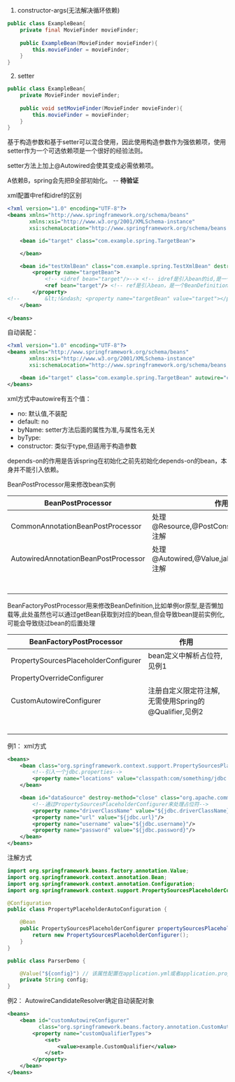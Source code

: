 1. constructor-args(无法解决循环依赖)
```java
public class ExampleBean{
    private final MovieFinder movieFinder;
    
    public ExampleBean(MovieFinder movieFinder){
        this.movieFinder = movieFinder;
    }
}
```
2. setter
```java
public class ExampleBean{
    private MovieFinder movieFinder;
    
    public void setMovieFinder(MovieFinder movieFinder){
        this.movieFinder = movieFinder;
    }
}
```
基于构造参数和基于setter可以混合使用，因此使用构造参数作为强依赖项，使用setter作为一个可选依赖项是一个很好的经验法则。

setter方法上加上@Autowired会使其变成必需依赖项。

A依赖B，spring会先把B全部初始化。 -- **待验证**

xml配置中ref和idref的区别

```xml
<?xml version="1.0" encoding="UTF-8"?>
<beans xmlns="http://www.springframework.org/schema/beans"
       xmlns:xsi="http://www.w3.org/2001/XMLSchema-instance"
       xsi:schemaLocation="http://www.springframework.org/schema/beans http://www.springframework.org/schema/beans/spring-beans.xsd">

    <bean id="target" class="com.example.spring.TargetBean">

    </bean>

    <bean id="testXmlBean" class="com.example.spring.TestXmlBean" destroy-method="destroy">
        <property name="targetBean">
            <!-- <idref bean="target"/>--> <!-- idref是引入bean的id,是一个字符串 -->
            <ref bean="target"/> <!-- ref是引入bean，是一个BeanDefinition -->
        </property>
<!--        &lt;!&ndash; <property name="targetBean" value="target"></property>&ndash;&gt; 类似于上面的idref,都是引入一个字符串，区别是idref可以更快的校验bean是否存在，如果使用value要在实际实例化的时候才发现，如果是原型bean，可能运行很久以后才发现-->
    </bean>
    
</beans>
```

自动装配：
```xml
<?xml version="1.0" encoding="UTF-8"?>
<beans xmlns="http://www.springframework.org/schema/beans"
       xmlns:xsi="http://www.w3.org/2001/XMLSchema-instance"
       xsi:schemaLocation="http://www.springframework.org/schema/beans http://www.springframework.org/schema/beans/spring-beans.xsd">

    <bean id="target" class="com.example.spring.TargetBean" autowire="constructor"></bean>
</beans>
```
xml方式中autowire有五个值：
* no: 默认值,不装配
* default: no
* byName: setter方法后面的属性为准,与属性名无关
* byType: 
* constructor: 类似于type,但适用于构造参数

depends-on的作用是告诉spring在初始化之前先初始化depends-on的bean，本身并不能引入依赖。


BeanPostProcessor用来修改bean实例

| BeanPostProcessor                    | 作用                                           |
|--------------------------------------|----------------------------------------------|
| CommonAnnotationBeanPostProcessor    | 处理@Resource,@PostConstruct,@PreDestroy注解     |
| AutowiredAnnotationBeanPostProcessor | 处理@Autowired,@Value,jakarta.inject.@Inject注解 |
|                                      |                                              |
|                                      |                                              |
|                                      |                                              |
|                                      |                                              |
|                                      |                                              |
|                                      |                                              |
|                                      |                                              |


BeanFactoryPostProcessor用来修改BeanDefinition,比如单例or原型,是否懒加载等,此处虽然也可以通过getBean获取到对应的bean,但会导致bean提前实例化,可能会导致绕过bean的后置处理

| BeanFactoryPostProcessor             | 作用                                   |
|--------------------------------------|--------------------------------------|
| PropertySourcesPlaceholderConfigurer | bean定义中解析占位符, 见例1                    |
| PropertyOverrideConfigurer           |                                      |
| CustomAutowireConfigurer             | 注册自定义限定符注解,无需使用Spring的@Qualifier,见例2 |
|                                      |                                      |
|                                      |                                      |
|                                      |                                      |
|                                      |                                      |
|                                      |                                      |
|                                      |                                      |
例1：
xml方式
```xml
<beans>
    <bean class="org.springframework.context.support.PropertySourcesPlaceholderConfigurer">
        <!--引入一个jdbc.properties-->
        <property name="locations" value="classpath:com/something/jdbc.properties"/>
    </bean>

    <bean id="dataSource" destroy-method="close" class="org.apache.commons.dbcp.BasicDataSource">
        <!--通过PropertySourcesPlaceholderConfigurer来处理占位符-->
        <property name="driverClassName" value="${jdbc.driverClassName}"/>
        <property name="url" value="${jdbc.url}"/>
        <property name="username" value="${jdbc.username}"/>
        <property name="password" value="${jdbc.password}"/>
    </bean>
</beans>
```
注解方式

```java
import org.springframework.beans.factory.annotation.Value;
import org.springframework.context.annotation.Bean;
import org.springframework.context.annotation.Configuration;
import org.springframework.context.support.PropertySourcesPlaceholderConfigurer;

@Configuration
public class PropertyPlaceholderAutoConfiguration {

    @Bean
    public PropertySourcesPlaceholderConfigurer propertySourcesPlaceholderConfigurer() {
        return new PropertySourcesPlaceholderConfigurer();
    }
}

public class ParserDemo {

    @Value("${config}") // 该属性配置在application.yml或者application.properties,如果找不到会在Spring的Environment和Java的System中查找
    private String config;
}
```
例2：
AutowireCandidateResolver确定自动装配对象
```xml
<beans>
    <bean id="customAutowireConfigurer"
          class="org.springframework.beans.factory.annotation.CustomAutowireConfigurer">
        <property name="customQualifierTypes">
            <set>
                <value>example.CustomQualifier</value>
            </set>
        </property>
    </bean>
</beans>
```